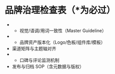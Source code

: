 # 品牌治理检查表（\*为必过）

- - 视觉/语调/用词一致性（Master Guideline）
- - 品牌资产版本化（Logo/色板/组件库/模板）
- 渠道矩阵与主题轴对齐
- - 口碑与评论监测机制
- 发布与归档 SOP（含元数据与版权）
